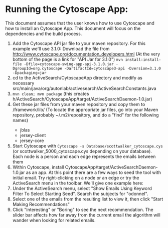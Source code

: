 # Running the Cytoscape App:
This document assumes that the user knows how to use Cytoscape and how to install an Cytoscape App. This document will focus on the dependencies and the build process.

 1. Add the Cytoscape API jar file to your maven repository. For this example we'll use 3.1.0:
     Download the file from http://www.cytoscape.org/documentation_developers.html
        (At the very bottom of the page is a link for "API Jar for 3.1.0")
     `mvn install:install-file -Dfile=cytoscape-swing-app-api-3.1.0.jar -DgroupId=org.cytoscape -DartifactId=cytoscape3-api -Dversion=3.1.0 -Dpackaging=jar`
 2. cd to the ActiveSearch/CytoscapeApp directory and modify as necessary src/main/java/org/autonlab/activesearch/ActiveSearchConstants.java 
 4. `mvn clean; mvn package` (this creates h/ActiveSearch/CytoscapeApp/target/ActiveSearchDaemon-1.0.jar)
 5. Get these jar files from your maven repository and copy them to <Cytoscape install dir>/framework/lib/ (To locate the appropriate jar files, go into your Maven repository, probably ~/.m2/repository, and do a "find" for the following names)
     * jblas
     * jersey-client
     * jersey-core
 6. Start Cytoscape with `Cytoscape -s Database/scottwalker_cytoscape.cys` (or scottwalker_5000_cytoscape.cys depending on your database). Each node is a person and each edge represents the emails between them
 7. Within Cytoscape, install CytoscapeApp/target/ActiveSearchDaemon-1.0.jar as an app.
At this point there are a few ways to seed the tool with initial email. Try right-clicking on a node or an edge or try the ActiveSearch menu in the toolbar. We'll give one example here:
 8. Under the ActiveSearch menu, select "Show Emails Using Keyword Filter To Select Starting Seed". Search the subjects for "odonnel". 
 9. Select one of the emails from the resulting list to view it, then click "Start Making Recommendations"
 10. Click "Interesting" or "Boring" to see the next recommendation. The slider bar affects how far away from the current email the algorithm will wander when looking for related emails. 
